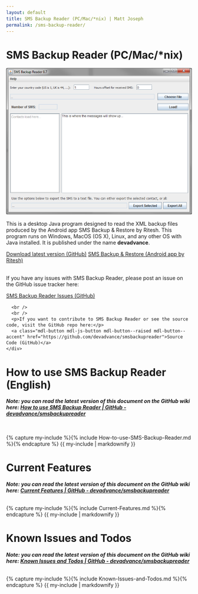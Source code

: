 ```yaml
---
layout: default
title: SMS Backup Reader (PC/Mac/*nix) | Matt Joseph
permalink: /sms-backup-reader/
---
```



<div class="section top-section materialbrown200">
  <h1 class="section-header">SMS Backup Reader (PC/Mac/*nix)</h1>

  <div class="mdl-grid">
    <div class="mdl-cell mdl-cell--4-col">
      <img class="img-responsive-80" src="/images/smsBackupReader_v0.7.png">
    </div>
    <div class="mdl-cell mdl-cell--8-col">
      <p>This is a desktop Java program designed to read the XML backup files produced by the Android app SMS Backup &amp; Restore by Ritesh. This program runs on Windows, MacOS (OS X), Linux, and any other OS with Java installed. It is published under the name <b>devadvance</b>.</p>
      <a class="mdl-button mdl-js-button mdl-button--raised mdl-button--accent" href="https://github.com/devadvance/smsbackupreader/releases/latest">Download latest version (GitHub)</a>
      <a class="mdl-button mdl-js-button mdl-button--raised mdl-button--accent" href="https://play.google.com/store/apps/details?id=com.riteshsahu.SMSBackupRestore">SMS Backup &amp; Restore (Android app by Ritesh)</a>
      <br />
      <br />
      <p>If you have any issues with SMS Backup Reader, please post an issue on the GitHub issue tracker here:</p>
      <a class="mdl-button mdl-js-button mdl-button--raised mdl-button--accent" href="https://github.com/devadvance/smsbackupreader/issues">SMS Backup Reader Issues (GitHub)</a>

      <br />
      <br />
      <p>If you want to contribute to SMS Backup Reader or see the source code, visit the GitHub repo here:</p>
      <a class="mdl-button mdl-js-button mdl-button--raised mdl-button--accent" href="https://github.com/devadvance/smsbackupreader">Source Code (GitHub)</a>
    </div>
  </div>
</div>

<div class="section materiallightgrey">
  <h1 class="section-header">How to use SMS Backup Reader (English)</h1>

  <div class="mdl-grid">
    <div class="mdl-cell mdl-cell--12-col">
      <p><i><b>Note: you can read the latest version of this document on the GitHub wiki here: <a href="https://github.com/devadvance/smsbackupreader/wiki/How-to-use-SMS-Backup-Reader">How to use SMS Backup Reader | GitHub - devadvance/smsbackupreader</a></b></i></p>
        <br />
        <br />
{% capture my-include %}{% include How-to-use-SMS-Backup-Reader.md %}{% endcapture %}
{{ my-include | markdownify }}
    </div>
  </div>
</div>

<div class="section materiallightgrey">
  <h1 class="section-header">Current Features</h1>

  <div class="mdl-grid">
    <div class="mdl-cell mdl-cell--12-col">
      <p><i><b>Note: you can read the latest version of this document on the GitHub wiki here: <a href="https://github.com/devadvance/smsbackupreader/wiki/Current-Features">Current Features | GitHub - devadvance/smsbackupreader</a></b></i></p>
        <br />
{% capture my-include %}{% include Current-Features.md %}{% endcapture %}
{{ my-include | markdownify }}
    </div>
  </div>

  <h1 class="section-header">Known Issues and Todos</h1>
  <div class="mdl-grid">
    <div class="mdl-cell mdl-cell--12-col">
      <p><i><b>Note: you can read the latest version of this document on the GitHub wiki here: <a href="https://github.com/devadvance/smsbackupreader/wiki/Known-Issues-and-Todos">Known Issues and Todos | GitHub - devadvance/smsbackupreader</a></b></i></p>
        <br />
{% capture my-include %}{% include Known-Issues-and-Todos.md %}{% endcapture %}
{{ my-include | markdownify }}
    </div>
  </div>
</div>

